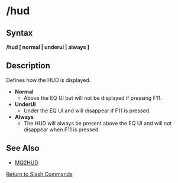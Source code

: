 # /hud

## Syntax

**/hud \[ normal \| underui \| always \]**

## Description

Defines how the HUD is displayed.

* **Normal**
  * Above the EQ UI but will not be displayed if pressing F11.
* **UnderUI**
  * Under the EQ UI and will disappear if F11 is pressed.
* **Always**
  * The HUD will always be present above the EQ UI and will not disappear when F11 is pressed.

## See Also

* [MQ2HUD](./)

[Return to Slash Commands](../../../commands/slash-commands/)

